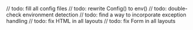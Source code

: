 // todo: fill all config files
// todo: rewrite Config() to env()
// todo: double-check environment detection
// todo: find a way to incorporate exception handling
// todo: fix HTML in all layouts
// todo: fix Form in all layouts
